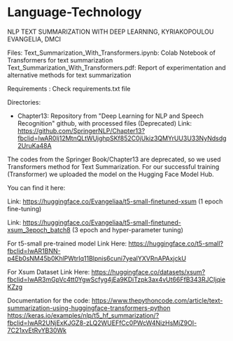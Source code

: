 # Language-Technology
NLP TEXT SUMMARIZATION WITH DEEP LEARNING, KYRIAKOPOULOU EVANGELIA, DMCI

Files: 
Text_Summarization_With_Transformers.ipynb: Colab Notebook of Transformers for text summarization
Text_Summarization_With_Transformers.pdf: Report of experimentation and alternative methods for text summarization

Requirements : Check requirements.txt file 

Directories:

- Chapter13: Repository from "Deep Learning for NLP and Speech Recognition" github, with processed files (Deprecated)
  Link: https://github.com/SpringerNLP/Chapter13?fbclid=IwAR0lj12MtnQLtWUjghpSKf852C0jUkiz3QMYrUU3U33NyNdsdg2UruKa48A

The codes from the Springer Book/Chapter13 are deprecated, so we used Transformers method for Text Summarization.
For our successful training (Transformer) we uploaded the model on the Hugging Face Model Hub.

You can find it here: 

Link: https://huggingface.co/Evangeliaa/t5-small-finetuned-xsum (1 epoch fine-tuning)

Link: https://huggingface.co/Evangeliaa/t5-small-finetuned-xsum_3epoch_batch8 (3 epoch and hyper-parameter tuning)

For t5-small pre-trained model
Link Here: https://huggingface.co/t5-small?fbclid=IwAR1BNN-p4Eb0sNM45b0KhlPWtrIq11Blpnis6cuni7yealYXVRnAPAxjckU

For Xsum Dataset
Link Here: https://huggingface.co/datasets/xsum?fbclid=IwAR3mGpVc4tt0YgwScfyg4jEa9KDiTzpk3ax4vUt66FfB343RJCIjqieKZzg

Documentation for the code: 
https://www.thepythoncode.com/article/text-summarization-using-huggingface-transformers-python
https://keras.io/examples/nlp/t5_hf_summarization/?fbclid=IwAR2UNjExKJGZ8-zLQ2WUEFfCc0PWcW4NizHsMjZ9Ol-7C21xvEtRvYB30Wk

